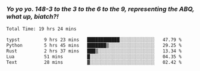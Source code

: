 ### ***Yo yo yo. 148-3 to the 3 to the 6 to the 9, representing the ABQ, what up, biatch?!***

<!--START_SECTION:waka-->

```txt
Total Time: 19 hrs 24 mins

typst         9 hrs 23 mins   ████████████░░░░░░░░░░░░░   47.79 %
Python        5 hrs 45 mins   ███████▒░░░░░░░░░░░░░░░░░   29.25 %
Rust          2 hrs 37 mins   ███▒░░░░░░░░░░░░░░░░░░░░░   13.34 %
Lua           51 mins         █░░░░░░░░░░░░░░░░░░░░░░░░   04.35 %
Text          28 mins         ▓░░░░░░░░░░░░░░░░░░░░░░░░   02.42 %
```

<!--END_SECTION:waka-->

<!--
**AJMC2002/AJMC2002** is a ✨ _special_ ✨ repository because its `README.md` (this file) appears on your GitHub profile.

Here are some ideas to get you started:

- 🔭 I’m currently working on ...
- 🌱 I’m currently learning ...
- 👯 I’m looking to collaborate on ...
- 🤔 I’m looking for help with ...
- 💬 Ask me about ...
- 📫 How to reach me: ...
- 😄 Pronouns: ...
- ⚡ Fun fact: ...
-->
